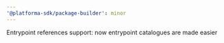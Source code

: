 ```yaml
---
'@platforma-sdk/package-builder': minor
---
```


Entrypoint references support: now entrypoint catalogues are made easier
